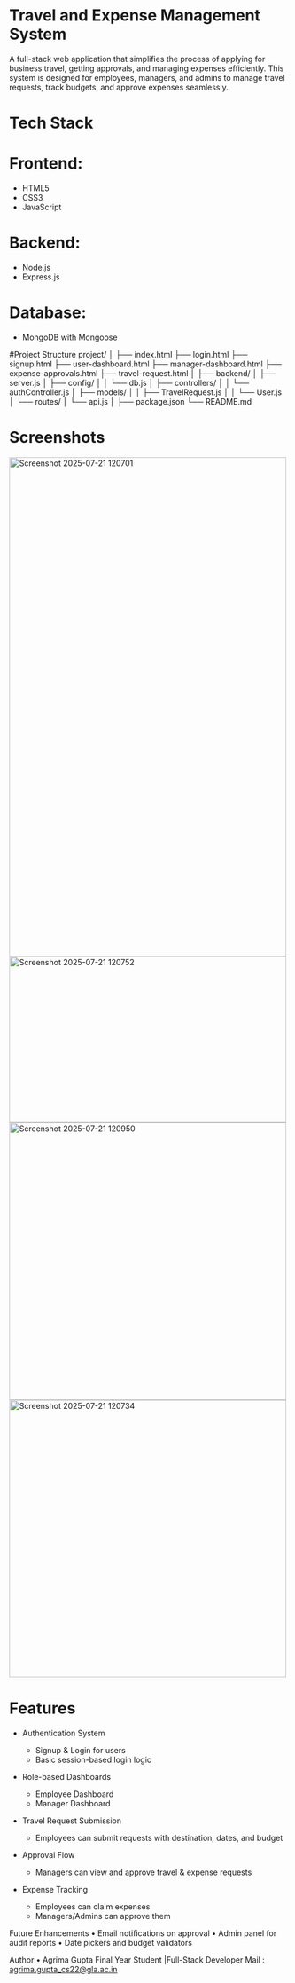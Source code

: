 # Travel and Expense Management System

A full-stack web application that simplifies the process of applying for business travel, getting approvals, and managing expenses efficiently. This system is designed for employees, managers, and admins to manage travel requests, track budgets, and approve expenses seamlessly.

# Tech Stack

# Frontend:
- HTML5
- CSS3
- JavaScript 
  
# Backend:
- Node.js
- Express.js

# Database:
- MongoDB with Mongoose

#Project Structure
project/
│
├── index.html
├── login.html
├── signup.html
├── user-dashboard.html
├── manager-dashboard.html
├── expense-approvals.html
├── travel-request.html
│
├── backend/
│ ├── server.js
│ ├── config/
│ │ └── db.js
│ ├── controllers/
│ │ └── authController.js
│ ├── models/
│ │ ├── TravelRequest.js
│ │ └── User.js
│ └── routes/
│ └── api.js
│
├── package.json
└── README.md

# Screenshots
<img width="500" height="900" alt="Screenshot 2025-07-21 120701" src="https://github.com/user-attachments/assets/bbd9199c-cf3b-4996-b830-91a9ab700919" />

<img width="500" height="300" alt="Screenshot 2025-07-21 120752" src="https://github.com/user-attachments/assets/e9b1100c-5dc8-4c94-95c2-175e8250f99d" />

<img width="500" height="500" alt="Screenshot 2025-07-21 120950" src="https://github.com/user-attachments/assets/f99af20a-0605-4d39-8234-08496671144f" />

<img width="500" height="500" alt="Screenshot 2025-07-21 120734" src="https://github.com/user-attachments/assets/76b80564-64ff-446a-8ed6-99f63cb43450" />


# Features
- Authentication System
  - Signup & Login for users
  - Basic session-based login logic

- Role-based Dashboards
  - Employee Dashboard
  - Manager Dashboard

- Travel Request Submission
  - Employees can submit requests with destination, dates, and budget

- Approval Flow
  - Managers can view and approve travel & expense requests

- Expense Tracking
  - Employees can claim expenses
  - Managers/Admins can approve them

Future Enhancements
•	Email notifications on approval
•	Admin panel for audit reports
•	Date pickers and budget validators

Author
•	Agrima Gupta
Final Year Student |Full-Stack Developer
Mail : agrima.gupta_cs22@gla.ac.in


